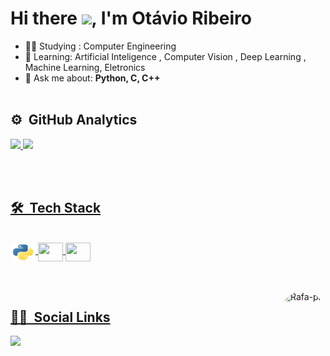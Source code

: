 
<h1 align="left">Hi there <img src="https://raw.githubusercontent.com/kaueMarques/kaueMarques/master/hi.gif" width="30px">, I'm Otávio Ribeiro </h1>

<!-- <p align="left"> <img src="https://komarev.com/ghpvc/?username=OtavioRMC&color=green" alt="Profile views" /> </p> -->

- 👨‍🎓 Studying : Computer Engineering
- 🌱 Learning: Artificial Inteligence , Computer Vision , Deep Learning , Machine Learning, Eletronics
- 💬 Ask me about: **Python, C, C++**
<br><br>

## ⚙️ &nbsp;GitHub Analytics

<div>
<a href="https://github.com/OtavioRMC">
  <img height="150px" src="https://github-readme-stats.vercel.app/api?username=OtavioRMC&show_icons=true&theme=dracula&include_all_commits=true&count_private=true"/>
  <img height="150px" src="https://github-readme-stats.vercel.app/api/top-langs/?username=OtavioRMC&layout=compact&langs_count=7&theme=dracula"/>
</div>
  
  <br><br>
  
  ## 🛠 &nbsp;Tech Stack
<div style="display: inline_block"><br>
  <img align="center" alt="Python" height="30" width="40" src="https://raw.githubusercontent.com/devicons/devicon/master/icons/python/python-original.svg">
  <img align="center" height="30" width="40" src="https://cdn.jsdelivr.net/gh/devicons/devicon/icons/cplusplus/cplusplus-original.svg" />
  <img align="center" height="30" width="40" src="https://cdn.jsdelivr.net/gh/devicons/devicon/icons/c/c-original.svg" />
</div>
  
<br><br>
<img align="right" alt="Rafa-pic" height="150" style="border-radius:50px;" src="https://1.bp.blogspot.com/-P2czKkFRxR4/XsWVqthXVXI/AAAAAAABJVY/sEYSKbsGUZcogNCAnoxzmGGTau8Q-OPkACK4BGAsYHg/MATEM%25C3%2581TICA2.gif">

## 👨‍💻  &nbsp;Social Links
  <div> 
  <a href = "mailto:otavioribeiromoreiradacosta@gmail.com"><img src="https://img.shields.io/badge/-Gmail-%23333?style=for-the-badge&logo=gmail&logoColor=white" target="_blank"></a>
  

